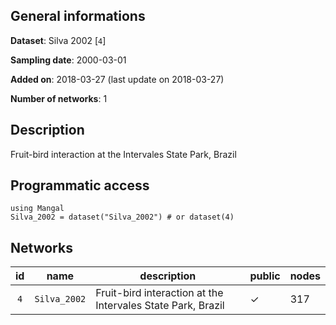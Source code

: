 ## General informations

**Dataset**: Silva 2002 [`4`]

**Sampling date**: 2000-03-01

**Added on**: 2018-03-27 (last update on 2018-03-27)

**Number of networks**: 1

## Description

Fruit-bird interaction at the Intervales State Park, Brazil

## Programmatic access

    using Mangal
    Silva_2002 = dataset("Silva_2002") # or dataset(4)

## Networks

| id | name | description | public | nodes |
|:--:|------|-------------|--------|-------|
| `4` | `Silva_2002` | Fruit-bird interaction at the Intervales State Park, Brazil | ✓ | 317 |


